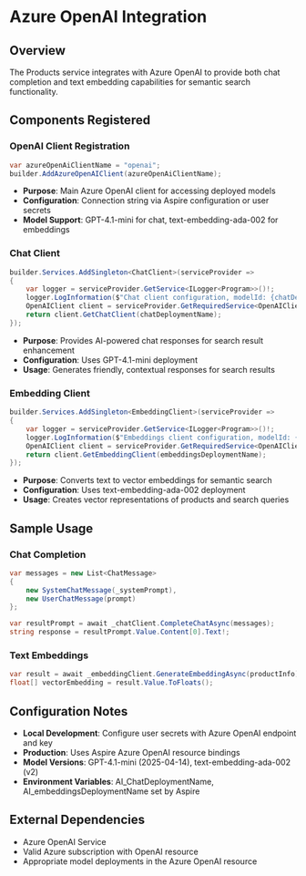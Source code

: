 # Azure OpenAI Integration

## Overview
The Products service integrates with Azure OpenAI to provide both chat completion and text embedding capabilities for semantic search functionality.

## Components Registered

### OpenAI Client Registration
```csharp
var azureOpenAiClientName = "openai";
builder.AddAzureOpenAIClient(azureOpenAiClientName);
```
- **Purpose**: Main Azure OpenAI client for accessing deployed models
- **Configuration**: Connection string via Aspire configuration or user secrets
- **Model Support**: GPT-4.1-mini for chat, text-embedding-ada-002 for embeddings

### Chat Client
```csharp
builder.Services.AddSingleton<ChatClient>(serviceProvider =>
{
    var logger = serviceProvider.GetService<ILogger<Program>>()!;
    logger.LogInformation($"Chat client configuration, modelId: {chatDeploymentName}");
    OpenAIClient client = serviceProvider.GetRequiredService<OpenAIClient>();
    return client.GetChatClient(chatDeploymentName);
});
```
- **Purpose**: Provides AI-powered chat responses for search result enhancement
- **Configuration**: Uses GPT-4.1-mini deployment
- **Usage**: Generates friendly, contextual responses for search results

### Embedding Client
```csharp
builder.Services.AddSingleton<EmbeddingClient>(serviceProvider =>
{
    var logger = serviceProvider.GetService<ILogger<Program>>()!;
    logger.LogInformation($"Embeddings client configuration, modelId: {embeddingsDeploymentName}");
    OpenAIClient client = serviceProvider.GetRequiredService<OpenAIClient>();
    return client.GetEmbeddingClient(embeddingsDeploymentName);
});
```
- **Purpose**: Converts text to vector embeddings for semantic search
- **Configuration**: Uses text-embedding-ada-002 deployment
- **Usage**: Creates vector representations of products and search queries

## Sample Usage

### Chat Completion
```csharp
var messages = new List<ChatMessage>
{
    new SystemChatMessage(_systemPrompt),
    new UserChatMessage(prompt)
};

var resultPrompt = await _chatClient.CompleteChatAsync(messages);
string response = resultPrompt.Value.Content[0].Text!;
```

### Text Embeddings
```csharp
var result = await _embeddingClient.GenerateEmbeddingAsync(productInfo);
float[] vectorEmbedding = result.Value.ToFloats();
```

## Configuration Notes
- **Local Development**: Configure user secrets with Azure OpenAI endpoint and key
- **Production**: Uses Aspire Azure OpenAI resource bindings
- **Model Versions**: GPT-4.1-mini (2025-04-14), text-embedding-ada-002 (v2)
- **Environment Variables**: AI_ChatDeploymentName, AI_embeddingsDeploymentName set by Aspire

## External Dependencies
- Azure OpenAI Service
- Valid Azure subscription with OpenAI resource
- Appropriate model deployments in the Azure OpenAI resource
